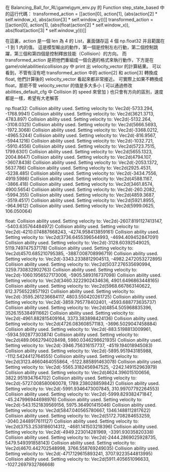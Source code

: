 在 Balancing_Ball_for_RL\game\gym_env.py 的 Function step_state_based 中的這行代碼：
transformed_action = [[action[0], action[1], (abs(action[2] * self.window_x), abs(action[3] * self.window_y))]] 
transformed_action = [[action[0], action[1], (abs(float(action[2] * self.window_x)), abs(float(action[3] * self.window_y)))]]

在這裏，action 是一個 len 為 4 的 List，裏面儲存這 4 個 np.float32 并且範圍在 -1 到 1 内的值。
這是模型輸出的動作，第一個是控制左右行動，第二個控制跳躍，第三個和第四個是控制釋放技能（Collision）的方向。
而 transformed_action 是把他們重組成一個合適的格式來執行動作，下方是在 game\role\abilities\collision.py 中 print 出 velocity_vector 的計算結果。
可以看到，不管有沒有吧 transformed_action 中的 action[2] 和 action[3] 轉換成 float, 他們計算後的 velocity_vector 看起來都非常接近。
可實際上如果不轉換成 float，那麽不管 velocity_vector 的值是多大多小 ( 可以通過修改 abilities_default_cfg 中 Collision 的 speed 來曾加 )
也只會有方向的區別，速度都是一樣，希望有大老解答

np.float32:
Collision ability used. Setting velocity to: Vec2d(-5733.294, -1768.9941)
Collision ability used. Setting velocity to: Vec2d(3621.3713, 4783.897)
Collision ability used. Setting velocity to: Vec2d(-5132.264, -3108.0325)
Collision ability used. Setting velocity to: Vec2d(5666.5693, -1972.3068)
Collision ability used. Setting velocity to: Vec2d(-3368.0212, -4965.5244)
Collision ability used. Setting velocity to: Vec2d(-816.9567, -5944.1216)
Collision ability used. Setting velocity to: Vec2d(-1032.721, -5910.4556)
Collision ability used. Setting velocity to: Vec2d(5723.7515, 1799.6301)
Collision ability used. Setting velocity to: Vec2d(5655.1323, 2004.8647)
Collision ability used. Setting velocity to: Vec2d(4794.107, -3607.8438)
Collision ability used. Setting velocity to: Vec2d(-2053.1372, 5637.786)
Collision ability used. Setting velocity to: Vec2d(2925.4531, -5238.485)
Collision ability used. Setting velocity to: Vec2d(-3434.7556, 4919.5986)
Collision ability used. Setting velocity to: Vec2d(4588.1167, -3866.418)
Collision ability used. Setting velocity to: Vec2d(3461.8574, 4900.5654)
Collision ability used. Setting velocity to: Vec2d(-260.2082, -5994.355)
Collision ability used. Setting velocity to: Vec2d(4859.3687, -3519.4517)
Collision ability used. Setting velocity to: Vec2d(5921.8955, -964.9612)
Collision ability used. Setting velocity to: Vec2d(5999.0625, 106.050064)


float:
Collision ability used. Setting velocity to: Vec2d(-2607.8191127413147, -5403.635764484972)
Collision ability used. Setting velocity to: Vec2d(-4210.074887668243, -4274.958413859161)
Collision ability used. Setting velocity to: Vec2d(3736.6455396544993, -4694.409452847091)
Collision ability used. Setting velocity to: Vec2d(-3128.60392549025, 5119.749747537178)
Collision ability used. Setting velocity to: Vec2d(4570.685210795385, -3887.008708996719)
Collision ability used. Setting velocity to: Vec2d(-3343.2338812904513, -4982.2472053272895)
Collision ability used. Setting velocity to: Vec2d(5037.276535690994, 3259.730832902763)
Collision ability used. Setting velocity to: Vec2d(-1060.1956527173006, -5905.589316737098)
Collision ability used. Setting velocity to: Vec2d(3460.3222902434636, 4901.6496863448165)
Collision ability used. Setting velocity to: Vec2d(5968.667863140622, 612.3756522857192)
Collision ability used. Setting velocity to: Vec2d(-3595.261236684117, 4803.550420261725)
Collision ability used. Setting velocity to: Vec2d(-3859.795778402401, -4593.688773635737)
Collision ability used. Setting velocity to: Vec2d(4854.505968835396, 3526.155384911662)
Collision ability used. Setting velocity to: Vec2d(-4961.882815409164, 3373.383898424136)
Collision ability used. Setting velocity to: Vec2d(4726.083608571183, -3696.5029047458884)
Collision ability used. Setting velocity to: Vec2d(-883.5198813009961, -5934.592877303874)
Collision ability used. Setting velocity to: Vec2d(489.0662794028498, 5980.0346298621935)
Collision ability used. Setting velocity to: Vec2d(-3946.756316157737, -4519.194018945083)
Collision ability used. Setting velocity to: Vec2d(-5895.951943185988, -1112.5424412764555)
Collision ability used. Setting velocity to: Vec2d(3123.4660464055864, -5122.885891463078)
Collision ability used. Setting velocity to: Vec2d(-5565.3182456947525, -2242.149152963979)
Collision ability used. Setting velocity to: Vec2d(4624.396015100656, 3822.951934764702)
Collision ability used. Setting velocity to: Vec2d(-5727.008580060078, 1789.238028859842)
Collision ability used. Setting velocity to: Vec2d(-5991.9346473007845, 310.99707792264553)
Collision ability used. Setting velocity to: Vec2d(-5999.829382471847, -45.247996944698976)
Collision ability used. Setting velocity to: Vec2d(-543.1521839569156, 5975.364901415046)
Collision ability used. Setting velocity to: Vec2d(5847.040565780667, 1346.1488112817622)
Collision ability used. Setting velocity to: Vec2d(5172.708284653259, -3040.2448917611127)
Collision ability used. Setting velocity to: Vec2d(3753.2538186014312, -4681.141503218396)
Collision ability used. Setting velocity to: Vec2d(-4949.223014281969, -3391.93035820338)
Collision ability used. Setting velocity to: Vec2d(-2444.2869025928735, 5479.549391858143)
Collision ability used. Setting velocity to: Vec2d(4670.442702548998, 3766.558769249035)
Collision ability used. Setting velocity to: Vec2d(-4717.129615893241, 3707.9223544813995)
Collision ability used. Setting velocity to: Vec2d(5911.405651096633, -1027.2697932786668)
